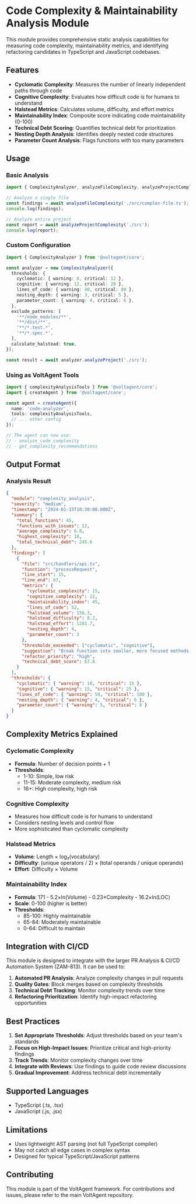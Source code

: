 # Code Complexity & Maintainability Analysis Module

This module provides comprehensive static analysis capabilities for measuring code complexity, maintainability metrics, and identifying refactoring candidates in TypeScript and JavaScript codebases.

## Features

- **Cyclomatic Complexity**: Measures the number of linearly independent paths through code
- **Cognitive Complexity**: Evaluates how difficult code is for humans to understand
- **Halstead Metrics**: Calculates volume, difficulty, and effort metrics
- **Maintainability Index**: Composite score indicating code maintainability (0-100)
- **Technical Debt Scoring**: Quantifies technical debt for prioritization
- **Nesting Depth Analysis**: Identifies deeply nested code structures
- **Parameter Count Analysis**: Flags functions with too many parameters

## Usage

### Basic Analysis

```typescript
import { ComplexityAnalyzer, analyzeFileComplexity, analyzeProjectComplexity } from '@voltagent/core';

// Analyze a single file
const findings = await analyzeFileComplexity('./src/complex-file.ts');
console.log(findings);

// Analyze entire project
const report = await analyzeProjectComplexity('./src');
console.log(report);
```

### Custom Configuration

```typescript
import { ComplexityAnalyzer } from '@voltagent/core';

const analyzer = new ComplexityAnalyzer({
  thresholds: {
    cyclomatic: { warning: 8, critical: 12 },
    cognitive: { warning: 12, critical: 20 },
    lines_of_code: { warning: 40, critical: 80 },
    nesting_depth: { warning: 3, critical: 5 },
    parameter_count: { warning: 4, critical: 6 },
  },
  exclude_patterns: [
    '**/node_modules/**',
    '**/dist/**',
    '**/*.test.*',
    '**/*.spec.*',
  ],
  calculate_halstead: true,
});

const result = await analyzer.analyzeProject('./src');
```

### Using as VoltAgent Tools

```typescript
import { complexityAnalysisTools } from '@voltagent/core';
import { createAgent } from '@voltagent/core';

const agent = createAgent({
  name: 'code-analyzer',
  tools: complexityAnalysisTools,
  // ... other config
});

// The agent can now use:
// - analyze_code_complexity
// - get_complexity_recommendations
```

## Output Format

### Analysis Result

```json
{
  "module": "complexity_analysis",
  "severity": "medium",
  "timestamp": "2024-01-15T10:30:00.000Z",
  "summary": {
    "total_functions": 45,
    "functions_with_issues": 12,
    "average_complexity": 6.8,
    "highest_complexity": 18,
    "total_technical_debt": 245.6
  },
  "findings": [
    {
      "file": "src/handlers/api.ts",
      "function": "processRequest",
      "line_start": 15,
      "line_end": 67,
      "metrics": {
        "cyclomatic_complexity": 15,
        "cognitive_complexity": 22,
        "maintainability_index": 45,
        "lines_of_code": 52,
        "halstead_volume": 156.3,
        "halstead_difficulty": 8.2,
        "halstead_effort": 1281.7,
        "nesting_depth": 4,
        "parameter_count": 3
      },
      "thresholds_exceeded": ["cyclomatic", "cognitive"],
      "suggestion": "Break function into smaller, more focused methods; Reduce nesting by using early returns or guard clauses",
      "refactor_priority": "high",
      "technical_debt_score": 67.8
    }
  ],
  "thresholds": {
    "cyclomatic": { "warning": 10, "critical": 15 },
    "cognitive": { "warning": 15, "critical": 25 },
    "lines_of_code": { "warning": 50, "critical": 100 },
    "nesting_depth": { "warning": 4, "critical": 6 },
    "parameter_count": { "warning": 5, "critical": 8 }
  }
}
```

## Complexity Metrics Explained

### Cyclomatic Complexity
- **Formula**: Number of decision points + 1
- **Thresholds**: 
  - 1-10: Simple, low risk
  - 11-15: Moderate complexity, medium risk
  - 16+: High complexity, high risk

### Cognitive Complexity
- Measures how difficult code is for humans to understand
- Considers nesting levels and control flow
- More sophisticated than cyclomatic complexity

### Halstead Metrics
- **Volume**: Length × log₂(vocabulary)
- **Difficulty**: (unique operators / 2) × (total operands / unique operands)
- **Effort**: Difficulty × Volume

### Maintainability Index
- **Formula**: 171 - 5.2×ln(Volume) - 0.23×Complexity - 16.2×ln(LOC)
- **Scale**: 0-100 (higher is better)
- **Thresholds**:
  - 85-100: Highly maintainable
  - 65-84: Moderately maintainable
  - 0-64: Difficult to maintain

## Integration with CI/CD

This module is designed to integrate with the larger PR Analysis & CI/CD Automation System (ZAM-813). It can be used to:

1. **Automated PR Analysis**: Analyze complexity changes in pull requests
2. **Quality Gates**: Block merges based on complexity thresholds
3. **Technical Debt Tracking**: Monitor complexity trends over time
4. **Refactoring Prioritization**: Identify high-impact refactoring opportunities

## Best Practices

1. **Set Appropriate Thresholds**: Adjust thresholds based on your team's standards
2. **Focus on High-Impact Issues**: Prioritize critical and high-priority findings
3. **Track Trends**: Monitor complexity changes over time
4. **Integrate with Reviews**: Use findings to guide code review discussions
5. **Gradual Improvement**: Address technical debt incrementally

## Supported Languages

- TypeScript (.ts, .tsx)
- JavaScript (.js, .jsx)

## Limitations

- Uses lightweight AST parsing (not full TypeScript compiler)
- May not catch all edge cases in complex syntax
- Designed for typical TypeScript/JavaScript patterns

## Contributing

This module is part of the VoltAgent framework. For contributions and issues, please refer to the main VoltAgent repository.

